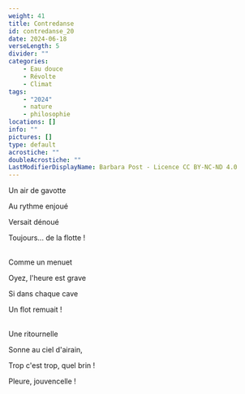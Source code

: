 ```yaml
---
weight: 41
title: Contredanse
id: contredanse_20
date: 2024-06-18
verseLength: 5
divider: ""
categories:
    - Eau douce
    - Révolte
    - Climat
tags:
    - "2024"
    - nature
    - philosophie
locations: []
info: ""
pictures: []
type: default
acrostiche: ""
doubleAcrostiche: ""
LastModifierDisplayName: Barbara Post - Licence CC BY-NC-ND 4.0
---
```

Un air de gavotte

Au rythme enjoué

Versait dénoué

Toujours... de la flotte !

 \
Comme un menuet

Oyez, l'heure est grave

Si dans chaque cave

Un flot remuait !

 \
Une ritournelle

Sonne au ciel d'airain,

Trop c'est trop, quel brin !

Pleure, jouvencelle !
